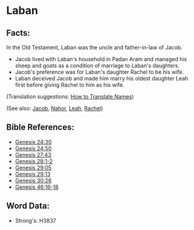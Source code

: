 # Laban #

## Facts: ##

In the Old Testament, Laban was the uncle and father-in-law of Jacob. 

* Jacob lived with Laban's household in Padan Aram and managed his sheep and goats as a condition of marriage to Laban's daughters.
* Jacob's preference was for Laban's daughter Rachel to be his wife.
* Laban deceived Jacob and made him marry his oldest daughter Leah first before giving Rachel to him as his wife.

(Translation suggestions: [How to Translate Names](rc://en/ta/man/translate/translate-names))

(See also: [Jacob](../names/jacob.md), [Nahor](../names/nahor.md), [Leah](../names/leah.md), [Rachel](../names/rachel.md))

## Bible References: ##

* [Genesis 24:30](rc://en/tn/help/gen/24/30)
* [Genesis 24:50](rc://en/tn/help/gen/24/50)
* [Genesis 27:43](rc://en/tn/help/gen/27/43)
* [Genesis 28:1-2](rc://en/tn/help/gen/28/01)
* [Genesis 29:05](rc://en/tn/help/gen/29/05)
* [Genesis 29:13](rc://en/tn/help/gen/29/13)
* [Genesis 30:26](rc://en/tn/help/gen/30/26)
* [Genesis 46:16-18](rc://en/tn/help/gen/46/16)

## Word Data: ##

* Strong's: H3837
